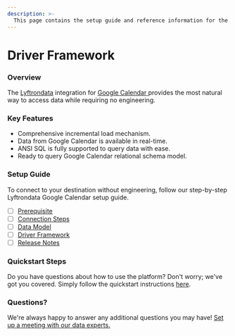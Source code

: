 ```yaml
---
description: >-
  This page contains the setup guide and reference information for the Google Calendar source connector.
---
```


# Driver Framework

### Overview

The [Lyftrondata](https://www.lyftrondata.com/) integration for [Google Calendar](https://www.lyftrondata.com/integration/google-calendar/)[ ](https://www.lyftrondata.com/integration/google-calendar/)provides the most natural way to access data while requiring no engineering.

### Key Features

* Comprehensive incremental load mechanism.
* Data from Google Calendar is available in real-time.&#x20;
* ANSI SQL is fully supported to query data with ease.
* Ready to query Google Calendar relational schema model.

### Setup Guide

To connect to your destination without engineering, follow our step-by-step Lyftrondata Google Calendar setup guide.

* [ ] [Prerequisite](../../business-analytics/google-calendar/prerequisite.md)
* [ ] [Connection Steps](../../business-analytics/google-calendar/connection-steps.md)
* [ ] [Data Model](../../business-analytics/google-calendar/data-model/)
* [ ] [Driver Framework](../../business-analytics/google-calendar/driver-framework/)
* [ ] [Release Notes](../../business-analytics/google-calendar/release-notes.md)

### Quickstart Steps

Do you have questions about how to use the platform? Don't worry; we've got you covered. Simply follow the quickstart instructions [here](../../../quickstart-steps.md).

### Questions? <a href="#questions" id="questions"></a>

We're always happy to answer any additional questions you may have! [Set up a meeting with our data experts.](https://www.lyftrondata.com/book-a-meeting/)


